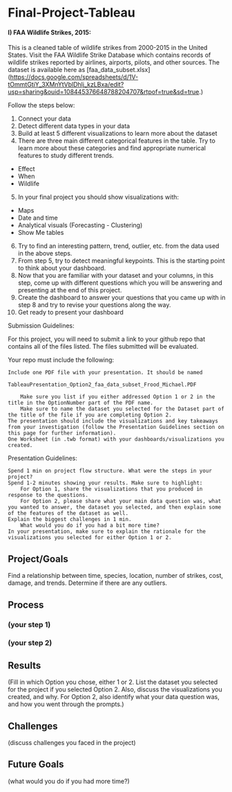 # Final-Project-Tableau

#### I) FAA Wildlife Strikes, 2015: 
This is a cleaned table of wildlife strikes from 2000-2015 in the United States. 
Visit the FAA Wildlife Strike Database which contains records of wildlife strikes reported by 
airlines, airports, pilots, and other sources. 
The dataset is available here as [faa_data_subset.xlsx]
(https://docs.google.com/spreadsheets/d/1V-tOmmtGtiY_3XMnYtVblDhlj_kzLBxa/edit?usp=sharing&ouid=108445376648788204707&rtpof=true&sd=true.)

Follow the steps below:

1. Connect your data
2. Detect different data types in your data
3. Build at least 5 different visualizations to learn more about the dataset
4. There are three main different categorical features in the table. Try to learn more about these categories and find appropriate numerical features to study different trends. 
  - Effect 
  - When
  - Wildlife
5. In your final project you should show visualizations with:
  - Maps
  - Date and time
  - Analytical visuals (Forecasting - Clustering)
  - Show Me tables
6. Try to find an interesting pattern, trend, outlier, etc. from the data used in the above steps.
7. From step 5, try to detect meaningful keypoints. This is the starting point to think about your dashboard. 
8. Now that you are familiar with your dataset and your columns, in this step, 
come up with different questions which you will be answering and presenting at the end of this project.
9. Create the dashboard to answer your questions that you came up with in step 8 and try to revise your questions along the way.
10. Get ready to present your dashboard 

Submission Guidelines:

For this project, you will need to submit a link to your github repo that contains all of the files listed. The files submitted will be evaluated.

Your repo must include the following:

    Include one PDF file with your presentation. It should be named 
	
	TableauPresentation_Option2_faa_data_subset_Frood_Michael.PDF
	
        Make sure you list if you either addressed Option 1 or 2 in the title in the OptionNumber part of the PDF name.
        Make sure to name the dataset you selected for the Dataset part of the title of the file if you are completing Option 2.
    The presentation should include the visualizations and key takeaways from your investigation (follow the Presentation Guidelines section on this page for further information).
    One Worksheet (in .twb format) with your dashboards/visualizations you created.


Presentation Guidelines:

    Spend 1 min on project flow structure. What were the steps in your project?
    Spend 1-2 minutes showing your results. Make sure to highlight:
        For Option 1, share the visualizations that you produced in response to the questions.
        For Option 2, please share what your main data question was, what you wanted to answer, the dataset you selected, and then explain some of the features of the dataset as well.
    Explain the biggest challenges in 1 min.
        What would you do if you had a bit more time?
    In your presentation, make sure to explain the rationale for the visualizations you selected for either Option 1 or 2.


## Project/Goals
Find a relationship between time, species, location, number of strikes, cost, damage, and trends.
Determine if there are any outliers.

## Process
### (your step 1)
### (your step 2)

## Results
(Fill in which Option you chose, either 1 or 2. List the dataset you selected for the project if you selected Option 2. Also, discuss the visualizations you created, and why. For Option 2, also identify what your data question was, and how you went through the prompts.)

## Challenges 
(discuss challenges you faced in the project)

## Future Goals
(what would you do if you had more time?)
